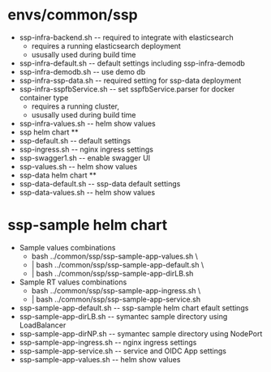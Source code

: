 # envs/common/ssp
* ssp-infra-backend.sh -- required to integrate with elasticsearch
	* requires a running elasticsearch deployment
	* ususally used during build time
* ssp-infra-default.sh -- default settings including ssp-infra-demodb
* ssp-infra-demodb.sh -- use demo db
* ssp-infra-ssp-data.sh -- required setting for ssp-data deployment
* ssp-infra-sspfbService.sh -- set sspfbService.parser for docker container type
	* requires a running cluster,
	* ususally used during build time
* ssp-infra-values.sh -- helm show values
* ssp helm chart **
* ssp-default.sh -- default settings
* ssp-ingress.sh -- nginx ingress settings
* ssp-swagger1.sh -- enable swagger UI
* ssp-values.sh -- helm show values
* ssp-data helm chart **
* ssp-data-default.sh -- ssp-data default settings
* ssp-data-values.sh -- helm show values
# ssp-sample helm chart
* Sample values combinations
	* bash ../common/ssp/ssp-sample-app-values.sh \
	*    | bash ../common/ssp/ssp-sample-app-default.sh \
	*    | bash ../common/ssp/ssp-sample-app-dirLB.sh
* Sample RT values combinations
	* bash ../common/ssp/ssp-sample-app-ingress.sh \
	*    | bash ../common/ssp/ssp-sample-app-service.sh
* ssp-sample-app-default.sh -- ssp-sample helm chart efault settings
* ssp-sample-app-dirLB.sh -- symantec sample directory using LoadBalancer
* ssp-sample-app-dirNP.sh -- symantec sample directory using NodePort
* ssp-sample-app-ingress.sh -- nginx ingress settings
* ssp-sample-app-service.sh -- service and OIDC App settings
* ssp-sample-app-values.sh -- helm show values

